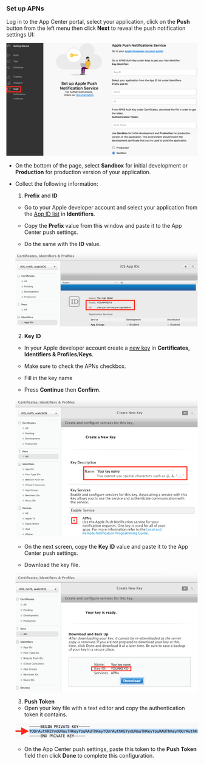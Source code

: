 ### Set up APNs

Log in to the App Center portal, select your application, click on the **Push** button from the left menu then click **Next** to reveal the push notification settings UI:

![app-center-push-settings](images/apple-push-settings-mc-portal.png)

* On the bottom of the page, select **Sandbox** for initial development or **Production** for production version of your application.

* Collect the following information:

  1. **Prefix** and **ID**
   * Go to your Apple developer account and select your application from the [App ID list](https://developer.apple.com/account/ios/identifier/bundle) in **Identifiers**.

    * Copy the **Prefix** value from this window and paste it to the App Center push settings.

    * Do the same with the **ID** value.

    ![apple-dev-center-app-id](images/ios-app-id-apple-portal.png)

  2. **Key ID**
    * In your Apple developer account create a [new key](https://developer.apple.com/account/ios/authkey/create) in **Certificates, Identifiers & Profiles**/**Keys**.

    * Make sure to check the APNs checkbox.

    * Fill in the key name

    * Press **Continue** then **Confirm**.

    ![apple-dev-center-new-auth-key](images/ios-new-auth-key-apple-portal.png)

    * On the next screen, copy the **Key ID** value and paste it to the App Center push settings.

    * Download the key file.

    ![apple-dev-center-confirm-auth-key](images/ios-confirm-auth-key-apple-portal.png)

  3. **Push Token**
    * Open your key file with a text editor and copy the authentication token it contains.

    ![auth-key-file](images/apple-auth-key-file.png)

    * On the App Center push settings, paste this token to the **Push Token** field then click **Done** to complete this configuration.
